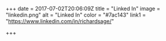 +++
date = 2017-07-02T20:06:09Z
title = "Linked In"
image = "linkedin.png"
alt = "Linked In"
color = "#7ac143"
link1 = "https://www.linkedin.com/in/richardsage/"

+++
